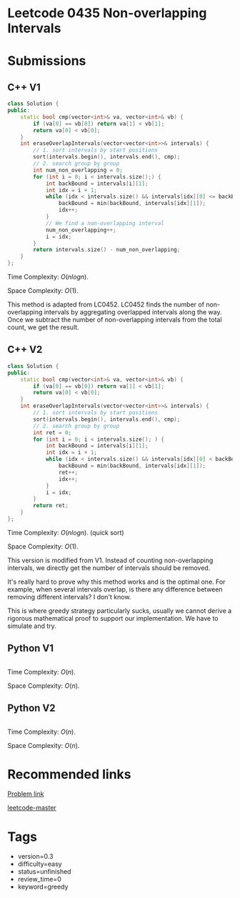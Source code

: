 # Leetcode 0435 Non-overlapping Intervals

# Submissions

## C++ V1

```C++
class Solution {
public:
    static bool cmp(vector<int>& va, vector<int>& vb) {
        if (va[0] == vb[0]) return va[1] < vb[1];
        return va[0] < vb[0];
    }
    int eraseOverlapIntervals(vector<vector<int>>& intervals) {
        // 1. sort intervals by start positions
        sort(intervals.begin(), intervals.end(), cmp);
        // 2. search group by group
        int num_non_overlapping = 0;
        for (int i = 0; i < intervals.size();) {
            int backBound = intervals[i][1];
            int idx = i + 1;
            while (idx < intervals.size() && intervals[idx][0] <= backBound) {
                backBound = min(backBound, intervals[idx][1]);
                idx++;
            }
            // We find a non-overlapping interval
            num_non_overlapping++;
            i = idx;
        }
        return intervals.size() - num_non_overlapping;
    }
};
```

Time Complexity: $O(nlogn)$.

Space Complexity: $O(1)$.

This method is adapted from LC0452. LC0452 finds the number of non-overlapping intervals by aggregating overlapped intervals along the way. Once we subtract the number of non-overlapping intervals from the total count, we get the result.

## C++ V2

```C++
class Solution {
public:
    static bool cmp(vector<int>& va, vector<int>& vb) {
        if (va[0] == vb[0]) return va[1] < vb[1];
        return va[0] < vb[0];
    }
    int eraseOverlapIntervals(vector<vector<int>>& intervals) {
        // 1. sort intervals by start positions
        sort(intervals.begin(), intervals.end(), cmp);
        // 2. search group by group
        int ret = 0;
        for (int i = 0; i < intervals.size(); ) {
            int backBound = intervals[i][1];
            int idx = i + 1;
            while (idx < intervals.size() && intervals[idx][0] < backBound) {
                backBound = min(backBound, intervals[idx][1]);
                ret++;
                idx++;
            }
            i = idx;
        }
        return ret;
    }
};
```

Time Complexity: $O(nlogn)$. (quick sort)

Space Complexity: $O(1)$.

This version is modified from V1. Instead of counting non-overlapping intervals, we directly get the number of intervals should be removed.

It's really hard to prove why this method works and is the optimal one. For example, when several intervals overlap, is there any difference between removing different intervals? I don't know.

This is where greedy strategy particularly sucks, usually we cannot derive a rigorous mathematical proof to support our implementation. We have to simulate and try.


## Python V1

```python
```

Time Complexity: $O(n)$.

Space Complexity: $O(n)$.


## Python V2

```python

```

Time Complexity: $O(n)$.

Space Complexity: $O(n)$.


# Recommended links

[Problem link](https://leetcode.com/problems/non-overlapping-intervals/description/)

[leetcode-master](https://github.com/youngyangyang04/leetcode-master/blob/master/problems/0435.%E6%97%A0%E9%87%8D%E5%8F%A0%E5%8C%BA%E9%97%B4.md)


# Tags

- version=0.3
- difficulty=easy
- status=unfinished
- review_time=0
- keyword=greedy